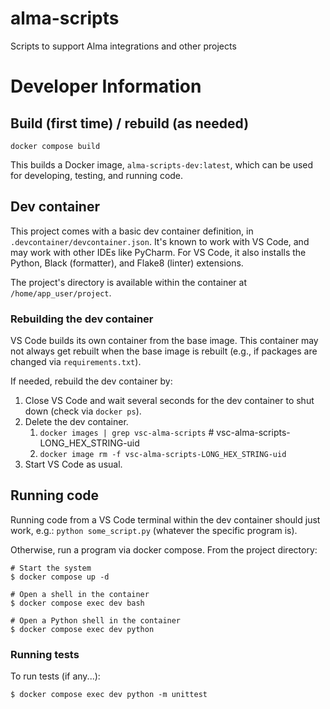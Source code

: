 # alma-scripts
Scripts to support Alma integrations and other projects

# Developer Information

## Build (first time) / rebuild (as needed)

`docker compose build`

This builds a Docker image, `alma-scripts-dev:latest`, which can be used for developing, testing, and running code.

## Dev container

This project comes with a basic dev container definition, in `.devcontainer/devcontainer.json`. It's known to work with VS Code,
and may work with other IDEs like PyCharm.  For VS Code, it also installs the Python, Black (formatter), and Flake8 (linter)
extensions.

The project's directory is available within the container at `/home/app_user/project`.

### Rebuilding the dev container

VS Code builds its own container from the base image. This container may not always get rebuilt when the base image is rebuilt
(e.g., if packages are changed via `requirements.txt`).

If needed, rebuild the dev container by:
1. Close VS Code and wait several seconds for the dev container to shut down (check via `docker ps`).
2. Delete the dev container.
   1. `docker images | grep vsc-alma-scripts` # vsc-alma-scripts-LONG_HEX_STRING-uid
   2. `docker image rm -f vsc-alma-scripts-LONG_HEX_STRING-uid`
3. Start VS Code as usual.

## Running code

Running code from a VS Code terminal within the dev container should just work, e.g.: `python some_script.py` (whatever the specific program is).

Otherwise, run a program via docker compose.  From the project directory:

```
# Start the system
$ docker compose up -d

# Open a shell in the container
$ docker compose exec dev bash

# Open a Python shell in the container
$ docker compose exec dev python
```

### Running tests

To run tests (if any...):
```
$ docker compose exec dev python -m unittest
```
